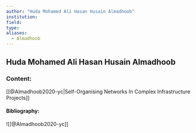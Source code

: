 ```yaml
---
author: "Huda Mohamed Ali Hasan Husain Almadhoob"
institution:
field:
type:
aliases:
  - Almadhoob
---
```


## Huda Mohamed Ali Hasan Husain Almadhoob

### Content:
[[@Almadhoob2020-yc|Self-Organising Networks In Complex Infrastructure Projects]]

#### Bibliography:

![[@Almadhoob2020-yc]]